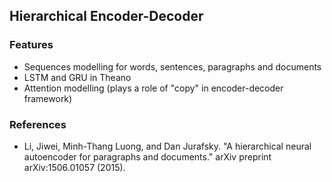 ## Hierarchical Encoder-Decoder
### Features
- Sequences modelling for words, sentences, paragraphs and documents
- LSTM and GRU in Theano
- Attention modelling (plays a role of "copy" in encoder-decoder framework)

### References
- Li, Jiwei, Minh-Thang Luong, and Dan Jurafsky. "A hierarchical neural autoencoder for paragraphs and documents." arXiv preprint arXiv:1506.01057 (2015).
